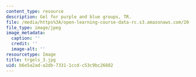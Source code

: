 ```yaml
---
content_type: resource
description: Gel for purple and blue groups, TR.
file: /media/https%3A/open-learning-course-data-rc.s3.amazonaws.com/20-109-laboratory-fundamentals-in-biological-engineering-fall-2007/b6e5a2ada2db73311ccdc53c9bc26882_trgels_3.jpg
file_type: image/jpeg
image_metadata:
  caption: ''
  credit: ''
  image-alt: ''
resourcetype: Image
title: trgels_3.jpg
uid: b6e5a2ad-a2db-7331-1ccd-c53c9bc26882
---
```

